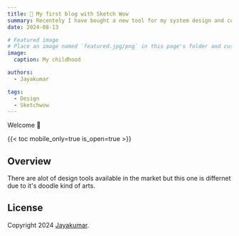 ```yaml
---
title: 🎉 My first blog with Sketch Wow
summary: Recentely I have bought a new tool for my system design and content sketches. And it really worth the price. Today my inner child got excited and designed this peice of art😂.
date: 2024-08-13

# Featured image
# Place an image named `featured.jpg/png` in this page's folder and customize its options here.
image:
  caption: My childhood

authors:
  - Jayakumar

tags:
  - Design
  - Sketchwow
---
```


Welcome 👋

{{< toc mobile_only=true is_open=true >}}

## Overview

There are alot of design tools available in the market but this one is differnet due to it's doodle kind of arts.


## License

Copyright 2024 [Jayakumar](https://cloudyjay.com).

